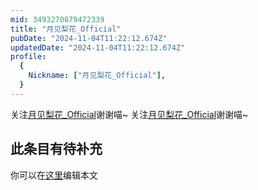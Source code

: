 ```yaml
---
mid: 3493270879472339
title: "月见梨花_Official"
pubDate: "2024-11-04T11:22:12.674Z"
updatedDate: "2024-11-04T11:22:12.674Z"
profile:
  {
    Nickname: ["月见梨花_Official"],
  }
---
```


关注[月见梨花_Official](https://space.bilibili.com/3493270879472339)谢谢喵~ 关注[月见梨花_Official](https://space.bilibili.com/3493270879472339)谢谢喵~

## 此条目有待补充
你可以在[这里](https://github.com/Yuhanawa/VTuber.ICU-Content/edit/master/v/月见梨花_Official/index.md)编辑本文
